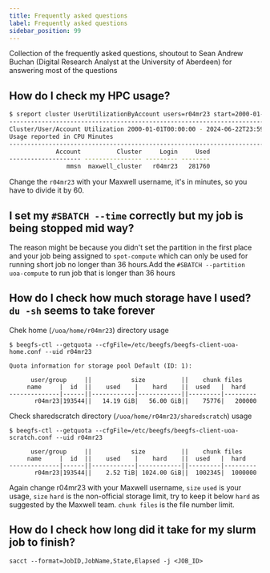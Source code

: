 ```yaml
---
title: Frequently asked questions
label: Frequently asked questions
sidebar_position: 99
---
```


Collection of the frequently asked questions, shoutout to Sean Andrew Buchan (Digital Research Analyst at the University of Aberdeen) for answering most of the questions

## How do I check my HPC usage?

```bash
$ sreport cluster UserUtilizationByAccount users=r04mr23 start=2000-01-01 format=Accounts%20,Cluster%16,Login,Used
--------------------------------------------------------------------------------
Cluster/User/Account Utilization 2000-01-01T00:00:00 - 2024-06-22T23:59:59 (772412400 secs)
Usage reported in CPU Minutes
--------------------------------------------------------------------------------
             Account          Cluster     Login     Used 
-------------------- ---------------- --------- -------- 
                mmsn  maxwell_cluster   r04mr23   281760
```
Change the `r04mr23` with your Maxwell username, it's in minutes, so you have to divide it by 60.

## I set my `#SBATCH --time` correctly but my job is being stopped mid way?
The reason might be because you didn't set the partition in the first place and your job being assigned to `spot-compute` which can only be used for running short job no longer than 36 hours.Add the `#SBATCH --partition uoa-compute` to run job that is longer than 36 hours

## How do I check how much storage have I used? `du -sh` seems to take forever

Chek home (`/uoa/home/r04mr23`) directory usage
```
$ beegfs-ctl --getquota --cfgFile=/etc/beegfs/beegfs-client-uoa-home.conf --uid r04mr23

Quota information for storage pool Default (ID: 1):

      user/group     ||           size          ||    chunk files    
     name     |  id  ||    used    |    hard    ||  used   |  hard   
--------------|------||------------|------------||---------|---------
       r04mr23|193544||   14.19 GiB|   56.00 GiB||    75776|   200000
```

Check sharedscratch directory (`/uoa/home/r04mr23/sharedscratch`) usage
```
$ beegfs-ctl --getquota --cfgFile=/etc/beegfs/beegfs-client-uoa-scratch.conf --uid r04mr23

      user/group     ||           size          ||    chunk files    
     name     |  id  ||    used    |    hard    ||  used   |  hard   
--------------|------||------------|------------||---------|---------
       r04mr23|193544||    2.52 TiB| 1024.00 GiB||  1002345|  1000000
```

Again change r04mr23 with your Maxwell username, `size` `used` is your usage, `size` `hard` is the non-official storage limit, try to keep it below `hard` as suggested by the Maxwell team. `chunk files` is the file number limit.

## How do I check how long did it take for my slurm job to finish?
```
sacct --format=JobID,JobName,State,Elapsed -j <JOB_ID>
```